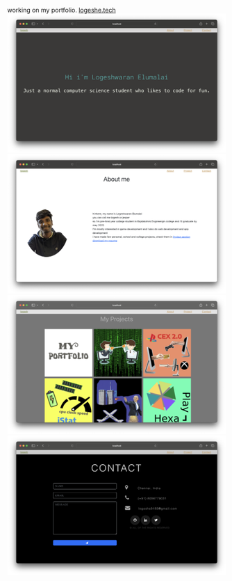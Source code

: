 working on my portfolio. <a href="https://logeshe.tech/" target="_blank">logeshe.tech</a>
<img src="./src/images/p1ss1.png"></img>
<img src="./src/images/p1ss2.png"></img>
<img src="./src/images/p1ss3.png"></img>
<img src="./src/images/p1ss4.png"></img>
